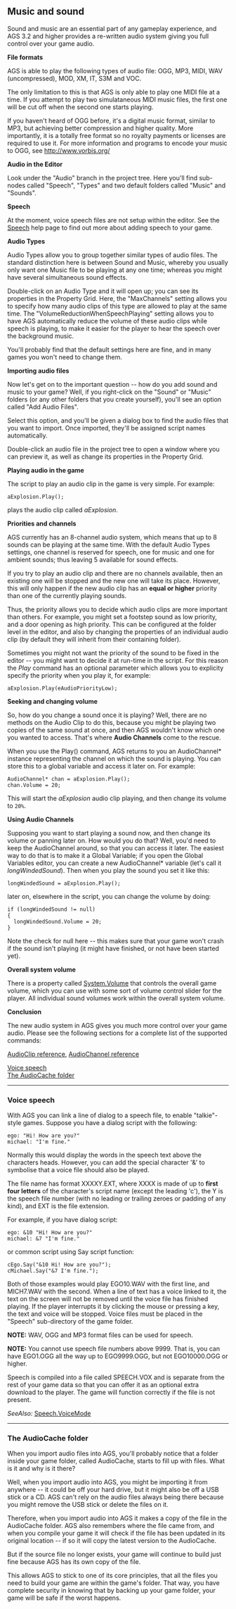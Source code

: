 Music and sound
---------------

Sound and music are an essential part of any gameplay experience, and
AGS 3.2 and higher provides a re-written audio system giving you full
control over your game audio.

**File formats**

AGS is able to play the following types of audio file: OGG, MP3, MIDI,
WAV (uncompressed), MOD, XM, IT, S3M and VOC.

The only limitation to this is that AGS is only able to play one MIDI
file at a time. If you attempt to play two simulataneous MIDI music
files, the first one will be cut off when the second one starts playing.

If you haven't heard of OGG before, it's a digital music format, similar
to MP3, but achieving better compression and higher quality. More
importantly, it is a totally free format so no royalty payments or
licenses are required to use it. For more information and programs to
encode your music to OGG, see http://www.vorbis.org/

**Audio in the Editor**

Look under the "Audio" branch in the project tree. Here you'll find
sub-nodes called "Speech", "Types" and two default folders called
"Music" and "Sounds".

**Speech**

At the moment, voice speech files are not setup within the editor. See
the [Speech](ags13#VoiceSpeech) help page to find out more about
adding speech to your game.

**Audio Types**

Audio Types allow you to group together similar types of audio files.
The standard distinction here is between Sound and Music, whereby you
usually only want one Music file to be playing at any one time; whereas
you might have several simultaneous sound effects.

Double-click on an Audio Type and it will open up; you can see its
properties in the Property Grid. Here, the "MaxChannels" setting allows
you to specify how many audio clips of this type are allowed to play at
the same time. The "VolumeReductionWhenSpeechPlaying" setting allows you
to have AGS automatically reduce the volume of these audio clips while
speech is playing, to make it easier for the player to hear the speech
over the background music.

You'll probably find that the default settings here are fine, and in
many games you won't need to change them.

**Importing audio files**

Now let's get on to the important question -- how do you add sound and
music to your game? Well, if you right-click on the "Sound" or "Music"
folders (or any other folders that you create yourself), you'll see an
option called "Add Audio Files".

Select this option, and you'll be given a dialog box to find the audio
files that you want to import. Once imported, they'll be assigned script
names automatically.

Double-click an audio file in the project tree to open a window where
you can preview it, as well as change its properties in the Property
Grid.

**Playing audio in the game**

The script to play an audio clip in the game is very simple. For
example:

    aExplosion.Play();

plays the audio clip called *aExplosion*.

**Priorities and channels**

AGS currently has an 8-channel audio system, which means that up to 8
sounds can be playing at the same time. With the default Audio Types
settings, one channel is reserved for speech, one for music and one for
ambient sounds; thus leaving 5 available for sound effects.

If you try to play an audio clip and there are no channels available,
then an existing one will be stopped and the new one will take its
place. However, this will only happen if the new audio clip has an
**equal or higher** priority than one of the currently playing sounds.

Thus, the priority allows you to decide which audio clips are more
important than others. For example, you might set a footstep sound as
low priority, and a door opening as high priority. This can be
configured at the folder level in the editor, and also by changing the
properties of an individual audio clip (by default they will inherit
from their containing folder).

Sometimes you might not want the priority of the sound to be fixed in
the editor -- you might want to decide it at run-time in the script. For
this reason the *Play* command has an optional parameter which allows
you to explicity specify the priority when you play it, for example:

    aExplosion.Play(eAudioPriorityLow);

**Seeking and changing volume**

So, how do you change a sound once it is playing? Well, there are no
methods on the Audio Clip to do this, because you might be playing two
copies of the same sound at once, and then AGS wouldn't know which one
you wanted to access. That's where **Audio Channels** come to the
rescue.

When you use the Play() command, AGS returns to you an AudioChannel\*
instance representing the channel on which the sound is playing. You can
store this to a global variable and access it later on. For example:

    AudioChannel* chan = aExplosion.Play();
    chan.Volume = 20;

This will start the *aExplosion* audio clip playing, and then change its
volume to `20%`.

**Using Audio Channels**

Supposing you want to start playing a sound now, and then change its
volume or panning later on. How would you do that? Well, you'd need to
keep the AudioChannel around, so that you can access it later. The
easiest way to do that is to make it a Global Variable; if you open the
Global Variables editor, you can create a new AudioChannel\* variable
(let's call it *longWindedSound*). Then when you play the sound you set
it like this:

`longWindedSound = aExplosion.Play();`

later on, elsewhere in the script, you can change the volume by doing:

    if (longWindedSound != null)
    {
      longWindedSound.Volume = 20;
    }

Note the check for null here -- this makes sure that your game won't
crash if the sound isn't playing (it might have finished, or not have
been started yet).

**Overall system volume**

There is a property called [System.Volume](ags77#System.Volume) that
controls the overall game volume, which you can use with some sort of
volume control slider for the player. All individual sound volumes work
within the overall system volume.

**Conclusion**

The new audio system in AGS gives you much more control over your game
audio. Please see the following sections for a complete list of the
supported commands:

[AudioClip reference](ags46#AudioClipCommands), [AudioChannel
reference](ags45#AudioChannelCommands)

[Voice speech](#VoiceSpeech)\
[The AudioCache folder](#AudioCache)

---

### Voice speech

With AGS you can link a line of dialog to a speech file, to enable
"talkie"- style games. Suppose you have a dialog script with the
following:

    ego: "Hi! How are you?"
    michael: "I'm fine."

Normally this would display the words in the speech text above the
characters heads. However, you can add the special character '&' to
symbolise that a voice file should also be played.

The file name has format XXXXY.EXT, where XXXX is made of up to **first
four letters** of the character's script name (except the leading 'c'),
the Y is the speech file number (with no leading or trailing zeroes or
padding of any kind), and EXT is the file extension.

For example, if you have dialog script:

    ego: &10 "Hi! How are you?"
    michael: &7 "I'm fine."

or common script using Say script function:

    cEgo.Say("&10 Hi! How are you?");
    cMichael.Say("&7 I'm fine.");

Both of those examples would play EGO10.WAV with the first line, and
MICH7.WAV with the second. When a line of text has a voice linked to it,
the text on the screen will not be removed until the voice file has
finished playing. If the player interrupts it by clicking the mouse or
pressing a key, the text and voice will be stopped. Voice files must be
placed in the "Speech" sub-directory of the game folder.

**NOTE:** WAV, OGG and MP3 format files can be used for speech.

**NOTE:** You cannot use speech file numbers above 9999. That is, you
can have EGO1.OGG all the way up to EGO9999.OGG, but not EGO10000.OGG or
higher.

Speech is compiled into a file called SPEECH.VOX and is separate from
the rest of your game data so that you can offer it as an optional extra
download to the player. The game will function correctly if the file is
not present.

*SeeAlso:* [Speech.VoiceMode](ags75#Speech.VoiceMode)

---

### The AudioCache folder

When you import audio files into AGS, you'll probably notice that a
folder inside your game folder, called AudioCache, starts to fill up
with files. What is it and why is it there?

Well, when you import audio into AGS, you might be importing it from
anywhere -- it could be off your hard drive, but it might also be off a
USB stick or a CD. AGS can't rely on the audio files always being there
because you might remove the USB stick or delete the files on it.

Therefore, when you import audio into AGS it makes a copy of the file in
the AudioCache folder. AGS also remembers where the file came from, and
when you compile your game it will check if the file has been updated in
its original location -- if so it will copy the latest version to the
AudioCache.

But if the source file no longer exists, your game will continue to
build just fine because AGS has its own copy of the file.

This allows AGS to stick to one of its core principles, that all the
files you need to build your game are within the game's folder. That
way, you have complete security in knowing that by backing up your game
folder, your game will be safe if the worst happens.

